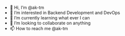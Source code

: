 - 👋 Hi, I’m @ak-tm
- 👀 I’m interested in Backend Development and DevOps
- 🌱 I’m currently learning what ever I can
- 💞️ I’m looking to collaborate on anything
- 📫 How to reach me @ak-tm

<!---
ak-tm/ak-tm is a ✨ special ✨ repository because its `README.md` (this file) appears on your GitHub profile.
You can click the Preview link to take a look at your changes.
--->
